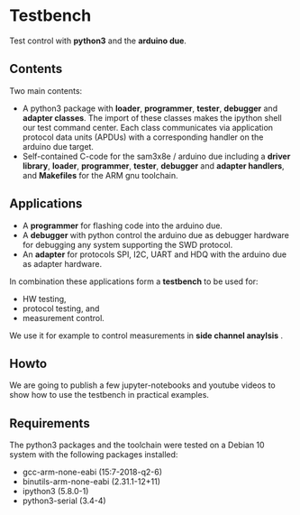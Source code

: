 # Testbench

Test control with **python3** and the **arduino due**.

## Contents
Two main contents:
- A python3 package with **loader**, **programmer**, **tester**, **debugger** and **adapter classes**. The import of these classes makes the ipython shell our test command center. Each class communicates via application protocol data units (APDUs) with a corresponding handler on the arduino due target. 
- Self-contained C-code for the sam3x8e / arduino due including a **driver library**, **loader**, **programmer**, **tester**, **debugger** and **adapter handlers**, and **Makefiles** for the ARM gnu toolchain.

## Applications
- A **programmer** for flashing code into the arduino due. 
- A **debugger** with python control the arduino due as debugger hardware
  for debugging any system supporting the SWD protocol.
- An **adapter** for protocols SPI, I2C, UART and HDQ with
  the arduino due as adapter hardware.

In combination these applications form a **testbench** to be used for:
  - HW testing,
  - protocol testing, and
  - measurement control.
 
 We use it for example to control measurements in **side channel anaylsis** .
 
 ## Howto
 We are going to publish a few jupyter-notebooks and youtube videos to show how to use the testbench in practical examples.
 
 ## Requirements
 The python3 packages and the toolchain were tested on a Debian 10 system with the following packages installed:
  - gcc-arm-none-eabi (15:7-2018-q2-6)
  - binutils-arm-none-eabi (2.31.1-12+11)
  - ipython3 (5.8.0-1)
  - python3-serial (3.4-4)
  
